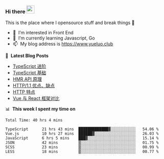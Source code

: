 ### Hi there <a href="https://www.yueluo.club/"><img src="https://media.giphy.com/media/hvRJCLFzcasrR4ia7z/giphy.gif" width="25px"></a>
This is the place where I opensource stuff and break things :rofl:

- 👀 &nbsp;I’m interested in Front End
- 🌱 &nbsp;I’m currently learning Javascript, Go
- 📫 &nbsp;My blog address is https://www.yueluo.club

📕 &nbsp;**Latest Blog Posts**

<!-- BLOG-POST-LIST:START -->
- [TypeScript 进阶](https://www.yueluo.club/detail?articleId=62940d421b72002733d9c606)
- [TypeScript 基础](https://www.yueluo.club/detail?articleId=628e2de01b72002733d9a4ae)
- [HMR API 原理](https://www.yueluo.club/detail?articleId=628986d265e52c438840ec8b)
- [HTTP/1.1 优点、缺点](https://www.yueluo.club/detail?articleId=62864afb65e52c438840dbd3)
- [HTTP 特点](https://www.yueluo.club/detail?articleId=62838e9765e52c438840ce43)
- [Vue 与 React 框架对比](https://www.yueluo.club/detail?articleId=627fa59f65e52c438840b32c)
<!-- BLOG-POST-LIST:END -->

📊 &nbsp;**This week I spent my time on**

<!--START_SECTION:waka-->

```text
Total Time: 40 hrs 4 mins

TypeScript      21 hrs 43 mins  █████████████▓░░░░░░░░░░░   54.06 %
Vue.js          10 hrs 27 mins  ██████▓░░░░░░░░░░░░░░░░░░   26.03 %
JavaScript      6 hrs 5 mins    ███▓░░░░░░░░░░░░░░░░░░░░░   15.14 %
JSON            42 mins         ▒░░░░░░░░░░░░░░░░░░░░░░░░   01.75 %
SCSS            23 mins         ▒░░░░░░░░░░░░░░░░░░░░░░░░   00.99 %
LESS            18 mins         ▒░░░░░░░░░░░░░░░░░░░░░░░░   00.77 %
```

<!--END_SECTION:waka-->